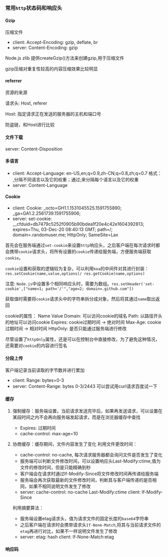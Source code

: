 ### 常用`http`状态码和响应头
#### Gzip
压缩文件
* client: Accept-Encoding: gzip, deflate, br
* server: Content-Encoding: gzip

Node.js zlib 提供createGzip()方法来创建gzip,用于压缩文件

gzip压缩对重复性较高的内容压缩效果比较明显

#### referrer
资源的来源

请求头: Host, referer

Host: 指定请求正在发送的服务器的主机和端口号

防盗链，和Host进行比较

#### 文件下载
server: Content-Disposition

#### 多语言
* client: Accept-Language: en-US,en;q=0.9,zh-CN;q=0.8,zh;q=0.7
  格式： ,分隔不同语言以及它的权重；通过;来分隔每个语言以及它的权重
* server: Content-Language

#### Cookie
* client: Cookie: _octo=GH1.1.1531045525.1591755890; _ga=GA1.2.2561739.1591755906; 
* server: set-cookie: __cfduid=db7479c5252f0905b90bdea1f20e4c42e1604392813; expires=Thu, 03-Dec-20 08:40:13 GMT; path=/; domain=.randomuser.me; HttpOnly; SameSite=Lax

首先会在服务端通过`set-cookie`来设置`http`响应头，之后客户端在每次请求时都会携带`cookie`请求头，将所有设置的`cookie`传递给服务端，方便服务端获取`cookie`。

`cookie`设置和获取的逻辑较为复杂，可以利用`koa`的中间件对其进行封装：`res.setCookie(name,value,options)/ res.getCookie(name,options)`

注意: `Node.js`中设置多个相同响应头时，需要为数组。`res.setHeader('set-cookie',["name=1; path='/'","age=2; domain=.github.com"])`

获取值时需要将`cookie`请求头中的字符串拆分成对象，然后将其通过`name`取出返回

cookie的属性：
Name 
Value 
Domain: 可以访问cookie的域名
Path: 以路径开头的地址可以访问cookie
Expires: cookie过期时间 -> 绝对时间
Max-Age: cookie过期时间 -> 相对时间
HttpOnly: 是否只能通过服务端进行修改

尽管设置了`httpOnly`属性，还是可以在控制台中直接修改，为了避免这种情况，还需要对`cookie`的内容进行签名 
 

#### 分段上传
客户端记录当前读取的字节数并进行累加
* client: Range: bytes=0-3
* server: Content-Range: bytes 0-3/2443
可以尝试用curl请求百度试一下

#### 缓存
1. 强制缓存：服务端设置，当前请求发送完毕后，如果再发送请求，可以设置在某段时间之内不会再向服务端发起请求，而是在浏览器缓存中查找
   * Expires: 过期时间
   * cache-control: max-age=10
2. 协商缓存：缓存期间，文件内容发生了变化
   利用文件更改时间：
   * cache-control: no-cache, 每次请求服务器都会询问文件是否发生了变化
   * 服务端可以判断文件修改时间，可以设置响应头Last-Modify:ctime,值为文件的修改时间，但是只能精确到秒
   * 客户端会在请求时通过If-Modify-Since将文件修改时间再传递给服务端
   * 服务端会再次获取最新的文件修改时间，判断其与客户端传递的是否相同，如果不相同说明文件发生了修改
   * server: cache-control: no-cache Last-Modify:ctime  client: If-Modify-Since
   
   利用摘要算法：
   * 服务端设置etag请求头，值为请求文件的固定长度的`base64`字符串
   * 之后客户端在请求时会携带请求头`If-None-Match`,将其与当前请求文件的`etag`再进行对比，如果不一样说明文件发生了修改
   * server: etag: hash  client: If-None-Match:etag    

#### 响应码
